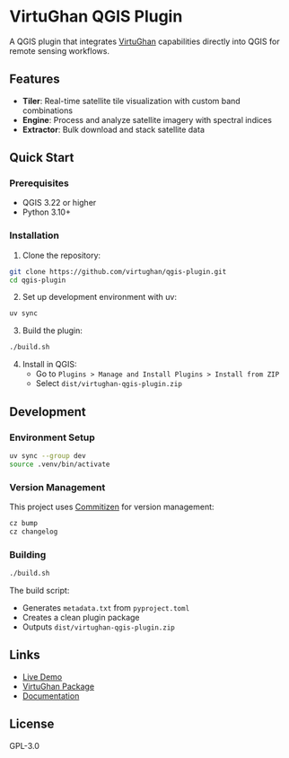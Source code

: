 # VirtuGhan QGIS Plugin

A QGIS plugin that integrates [VirtuGhan](https://pypi.org/project/virtughan/) capabilities directly into QGIS for remote sensing workflows.

## Features

- **Tiler**: Real-time satellite tile visualization with custom band combinations
- **Engine**: Process and analyze satellite imagery with spectral indices
- **Extractor**: Bulk download and stack satellite data

## Quick Start

### Prerequisites

- QGIS 3.22 or higher
- Python 3.10+

### Installation

1. Clone the repository:
```bash
git clone https://github.com/virtughan/qgis-plugin.git
cd qgis-plugin
```

2. Set up development environment with uv:
```bash
uv sync
```

3. Build the plugin:
```bash
./build.sh
```

4. Install in QGIS:
   - Go to `Plugins > Manage and Install Plugins > Install from ZIP`
   - Select `dist/virtughan-qgis-plugin.zip`

## Development

### Environment Setup

```bash
uv sync --group dev
source .venv/bin/activate
```

### Version Management

This project uses [Commitizen](https://commitizen-tools.github.io/commitizen/) for version management:

```bash
cz bump
cz changelog
```

### Building

```bash
./build.sh
```

The build script:
- Generates `metadata.txt` from `pyproject.toml`
- Creates a clean plugin package
- Outputs `dist/virtughan-qgis-plugin.zip`

## Links

- [Live Demo](https://virtughan.live/)
- [VirtuGhan Package](https://pypi.org/project/VirtuGhan/)
- [Documentation](https://github.com/kshitijrajsharma/VirtuGhan)

## License

GPL-3.0






